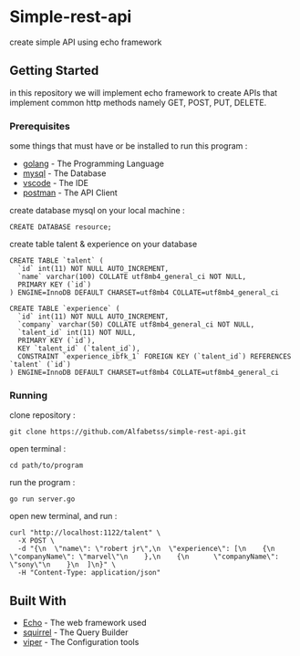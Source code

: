 # Simple-rest-api

create simple API using echo framework

## Getting Started
in this repository we will implement echo framework to create APIs that implement common http methods namely GET, POST, PUT, DELETE. 

### Prerequisites

some things that must have or be installed to run this program : 

* [golang](https://golang.org/doc/install) - The Programming Language
* [mysql](https://www.mysql.com/downloads/) - The Database
* [vscode](https://code.visualstudio.com/download) - The IDE
* [postman](https://www.postman.com/downloads/) - The API Client

create database mysql on your local machine : 
```
CREATE DATABASE resource;
```

create table talent & experience on your database
```
CREATE TABLE `talent` (
  `id` int(11) NOT NULL AUTO_INCREMENT,
  `name` varchar(100) COLLATE utf8mb4_general_ci NOT NULL,
  PRIMARY KEY (`id`)
) ENGINE=InnoDB DEFAULT CHARSET=utf8mb4 COLLATE=utf8mb4_general_ci
```

```
CREATE TABLE `experience` (
  `id` int(11) NOT NULL AUTO_INCREMENT,
  `company` varchar(50) COLLATE utf8mb4_general_ci NOT NULL,
  `talent_id` int(11) NOT NULL,
  PRIMARY KEY (`id`),
  KEY `talent_id` (`talent_id`),
  CONSTRAINT `experience_ibfk_1` FOREIGN KEY (`talent_id`) REFERENCES `talent` (`id`)
) ENGINE=InnoDB DEFAULT CHARSET=utf8mb4 COLLATE=utf8mb4_general_ci
```

### Running
clone repository :
```
git clone https://github.com/Alfabetss/simple-rest-api.git
```
open terminal : 
```
cd path/to/program
```
run the program : 
```
go run server.go
```
open new terminal, and run : 
```
curl "http://localhost:1122/talent" \
  -X POST \
  -d "{\n  \"name\": \"robert jr\",\n  \"experience\": [\n    {\n      \"companyName\": \"marvel\"\n    },\n    {\n      \"companyName\": \"sony\"\n    }\n  ]\n}" \
  -H "Content-Type: application/json" 
```

## Built With

* [Echo](https://echo.labstack.com/) - The web framework used
* [squirrel](https://github.com/Masterminds/squirrel) - The Query Builder
* [viper](https://github.com/spf13/viper) - The Configuration tools
